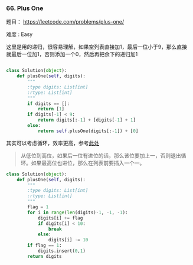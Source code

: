 ### 66. Plus One

题目： 
<https://leetcode.com/problems/plus-one/>


难度 : Easy



这里是用的递归，很容易理解，如果空列表直接加1，最后一位小于9，那么直接就最后一位加1，否则添加一个0，然后再把余下的递归加1


```python

class Solution(object):
    def plusOne(self, digits):
        """
        :type digits: List[int]
        :rtype: List[int]
        """
        if digits == []:
            return [1]
        if digits[-1] < 9:
            return digits[:-1] + [digits[-1] + 1]
        else:
            return self.plusOne(digits[:-1]) + [0]
```


其实可以考虑循环，效率更高，参考[此处](https://shenjie1993.gitbooks.io/leetcode-python/content/066%20Plus%20One.html)



> 从低位到高位，如果后一位有进位的话，那么该位要加上一，否则退出循环。如果最高位也进位，那么在列表前要插入一个一。



```python
class Solution(object):
    def plusOne(self, digits):
        """
        :type digits: List[int]
        :rtype: List[int]
        """
        flag = 1
        for i in range(len(digits)-1, -1, -1):
            digits[i] += flag
            if digits[i] < 10:
                break
            else:
                digits[i] -= 10
        if flag == 1:
            digits.insert(0,1)
        return digits
```

